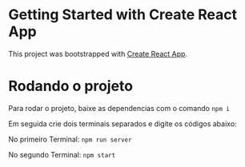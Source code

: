 # Getting Started with Create React App

This project was bootstrapped with [Create React App](https://github.com/facebook/create-react-app).


# Rodando o projeto

Para rodar o projeto, baixe as dependencias com o comando `npm i`

Em seguida crie dois terminais separados e digite os códigos abaixo:

No primeiro Terminal:
`npm run server`

No segundo Terminal:
`npm start`
